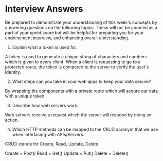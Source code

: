 # Interview Answers

Be prepared to demonstrate your understanding of this week's concepts by answering questions on the following topics. These will not be counted as a part of your sprint score but will be helpful for preparing you for your endorsement interview, and enhancing overall understanding.

1. Explain what a token is used for.

A token is used to generate a unique string of characters and numbers which is given to every client. When a client is requesting to go to a protected route, the token is compared to the server to verify the user's identity.

2. What steps can you take in your web apps to keep your data secure?

By wrapping the components with a private route which will secure our data with a unique token.

3. Describe how web servers work.

Web servers receive a request which the server will respond by doing an action.

4. Which HTTP methods can be mapped to the CRUD acronym that we use when interfacing with APIs/Servers.

CRUD stands for Create, Read, Update, Delete

Create = Post()
Read = Get()
Update = Put()
Delete = Delete()
